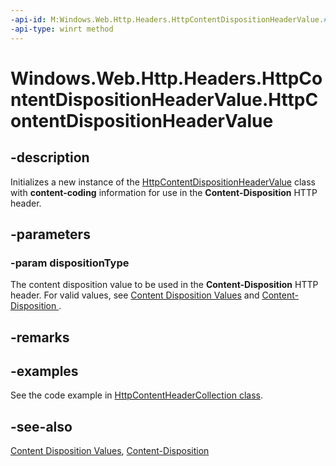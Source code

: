 ```yaml
---
-api-id: M:Windows.Web.Http.Headers.HttpContentDispositionHeaderValue.#ctor(System.String)
-api-type: winrt method
---
```


<!-- Method syntax
public HttpContentDispositionHeaderValue(System.String dispositionType)
-->

# Windows.Web.Http.Headers.HttpContentDispositionHeaderValue.HttpContentDispositionHeaderValue

## -description
Initializes a new instance of the [HttpContentDispositionHeaderValue](httpcontentdispositionheadervalue.md) class with **content-coding** information for use in the **Content-Disposition** HTTP header.

## -parameters

### -param dispositionType
The content disposition value to be used in the **Content-Disposition** HTTP header. For valid values, see [Content Disposition Values](https://www.iana.org/assignments/cont-disp/cont-disp.xhtml) and [Content-Disposition
](https://developer.mozilla.org/docs/Web/HTTP/Headers/Content-Disposition).

## -remarks

## -examples
See the code example in [HttpContentHeaderCollection class](httpcontentheadercollection.md).

## -see-also

[Content Disposition Values](https://www.iana.org/assignments/cont-disp/cont-disp.xhtml), [Content-Disposition
](https://developer.mozilla.org/docs/Web/HTTP/Headers/Content-Disposition)